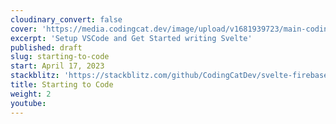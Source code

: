 ```yaml
---
cloudinary_convert: false
cover: 'https://media.codingcat.dev/image/upload/v1681939723/main-codingcatdev-photo/courses/svelte/starting-to-code.png'
excerpt: 'Setup VSCode and Get Started writing Svelte'
published: draft
slug: starting-to-code
start: April 17, 2023
stackblitz: 'https://stackblitz.com/github/CodingCatDev/svelte-firebase-course/tree/03-starting-to-code?embed=1&file=apps/svelte-site/src/routes/%2Bpage.svelte'
title: Starting to Code
weight: 2
youtube:
---
```

